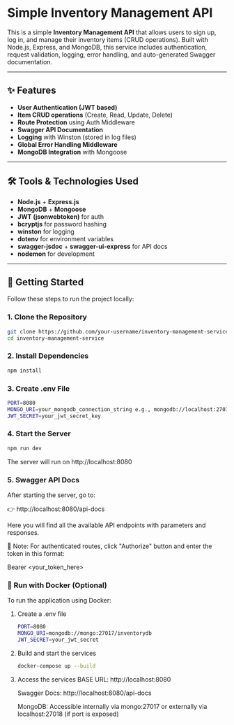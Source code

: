 # Simple Inventory Management API

This is a simple **Inventory Management API** that allows users to sign up, log in, and manage their inventory items (CRUD operations). Built with Node.js, Express, and MongoDB, this service includes authentication, request validation, logging, error handling, and auto-generated Swagger documentation.

---

## ✨ Features

- **User Authentication (JWT based)**
- **Item CRUD operations** (Create, Read, Update, Delete)
- **Route Protection** using Auth Middleware
- **Swagger API Documentation**
- **Logging** with Winston (stored in log files)
- **Global Error Handling Middleware**
- **MongoDB Integration** with Mongoose

---

## 🛠️ Tools & Technologies Used

- **Node.js** + **Express.js**
- **MongoDB** + **Mongoose**
- **JWT (jsonwebtoken)** for auth
- **bcryptjs** for password hashing
- **winston** for logging
- **dotenv** for environment variables
- **swagger-jsdoc** + **swagger-ui-express** for API docs
- **nodemon** for development

---

## 🚀 Getting Started

Follow these steps to run the project locally:

### 1. Clone the Repository

```bash
git clone https://github.com/your-username/inventory-management-service.git
cd inventory-management-service
```

### 2. Install Dependencies

```bash
npm install
```

### 3. Create .env File

```bash
PORT=8080
MONGO_URI=your_mongodb_connection_string e.g., mongodb://localhost:27017/inventorydb
JWT_SECRET=your_jwt_secret_key
```

### 4. Start the Server

```bash
npm run dev
```
The server will run on http://localhost:8080

### 5. Swagger API Docs

After starting the server, go to:

👉 http://localhost:8080/api-docs

Here you will find all the available API endpoints with parameters and responses.

🔐 Note: For authenticated routes, click "Authorize" button and enter the token in this format:

Bearer <your_token_here>

### 🐳 Run with Docker (Optional)

To run the application using Docker:

1. Create a .env file
    ```bash
    PORT=8080
    MONGO_URI=mongodb://mongo:27017/inventorydb
    JWT_SECRET=your_jwt_secret
    ```

2. Build and start the services
   ```bash
   docker-compose up --build
   ```

3. Access the services
   BASE URL: http://localhost:8080
   
   Swagger Docs: http://localhost:8080/api-docs
   
   MongoDB: Accessible internally via mongo:27017 or externally via localhost:27018 (if port is exposed)

